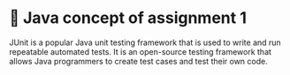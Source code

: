 # 🍡 Java concept of assignment 1

JUnit is a popular Java unit testing framework that is used to write and run repeatable automated tests. It is an open-source testing framework that allows Java programmers to create test cases and test their own code.
